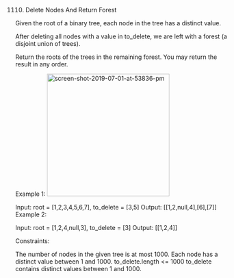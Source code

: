 1110. Delete Nodes And Return Forest

Given the root of a binary tree, each node in the tree has a distinct value.

After deleting all nodes with a value in to_delete, we are left with a forest (a disjoint union of trees).

Return the roots of the trees in the remaining forest. You may return the result in any order.

 

Example 1:
<img width="286" alt="screen-shot-2019-07-01-at-53836-pm" src="https://github.com/user-attachments/assets/7828511a-2bdd-4e92-8398-e58a434f73ae">


Input: root = [1,2,3,4,5,6,7], to_delete = [3,5]
Output: [[1,2,null,4],[6],[7]]
Example 2:

Input: root = [1,2,4,null,3], to_delete = [3]
Output: [[1,2,4]]
 

Constraints:

The number of nodes in the given tree is at most 1000.
Each node has a distinct value between 1 and 1000.
to_delete.length <= 1000
to_delete contains distinct values between 1 and 1000.
